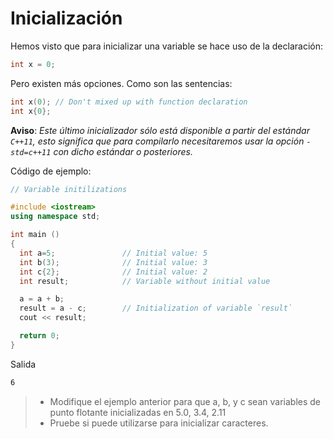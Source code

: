 # Inicialización

Hemos visto que para inicializar una variable se hace uso de la declaración:

```cpp
int x = 0;
```

Pero existen más opciones. Como son las sentencias:

```cpp
int x(0); // Don't mixed up with function declaration
int x{0};
```

**Aviso**: _Este último inicializador sólo está disponible a partir del estándar _`C++11`_, esto significa que para compilarlo necesitaremos usar la opción _`-std=c++11`_ con dicho estándar o posteriores._

Código de ejemplo:

```cpp
// Variable initilizations

#include <iostream>
using namespace std;

int main ()
{
  int a=5;               // Initial value: 5
  int b(3);              // Initial value: 3
  int c{2};              // Initial value: 2
  int result;            // Variable without initial value

  a = a + b;
  result = a - c;        // Initialization of variable `result`
  cout << result;

  return 0;
}
```

Salida

```bash
6
```

> * Modifique el ejemplo anterior para que a, b, y c sean variables de punto flotante inicializadas en 5.0, 3.4, 2.11
> * Pruebe si puede utilizarse para inicializar caracteres.
